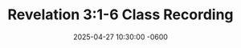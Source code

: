 ---
layout: class_recording
title: "Revelation 3:1-6 Class Recording"
date:   2025-04-27 10:30:00 -0600
teacher: "Steve Torres"
audio_url: "https://sitemedia.esteeb.com/file/esteebcomsitemedia/class_recordings/Revelation/Revelation-3_1-6.mp3"
resources:
  - name: "Download Notes"
    url: "https://sitemedia.esteeb.com/file/esteebcomsitemedia/docs/Revelation/The-Letter-to-Sardis_+A-Church-with-a-Reputation.pdf"
lang: en
---
